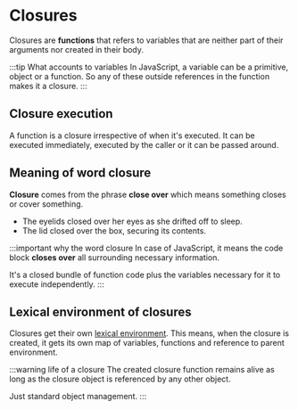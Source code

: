 # Closures

Closures are **functions** that refers to variables that are neither part of their arguments nor created in their body.

:::tip What accounts to variables
In JavaScript, a variable can be a primitive, object or a function.
So any of these outside references in the function makes it a closure.
:::

## Closure execution

A function is a closure irrespective of when it's executed.
It can be executed immediately, executed by the caller or it can be passed around.

## Meaning of word closure

**Closure** comes from the phrase **close over** which means something closes or cover something.

- The eyelids closed over her eyes as she drifted off to sleep.
- The lid closed over the box, securing its contents.

:::important why the word closure
In case of JavaScript, it means the code block **closes over** all surrounding necessary information.

It's a closed bundle of function code plus the variables necessary for it to execute independently.
:::

## Lexical environment of closures

Closures get their own [lexical environment](./lexical-environment.md).
This means, when the closure is created, it gets its own map of variables, functions and reference to parent environment.

:::warning life of a closure
The created closure function remains alive as long as the closure object is referenced by any other object.

Just standard object management.
:::
